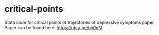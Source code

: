 # critical-points
Stata code for critical points of trajectories of depressive symptoms paper
Paper can be found here: https://rdcu.be/bh0eM
